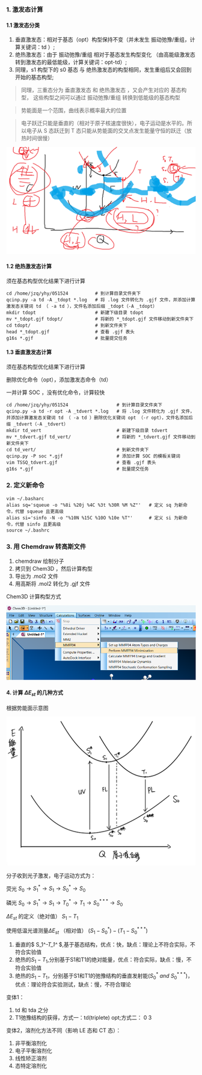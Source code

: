 ### 1. 激发态计算 
#### 1.1 激发态分类

1. 垂直激发态：相对于基态（opt）构型保持不变（并未发生 振动弛豫/重组，计算关键词：td ）;
2. 绝热激发态：由于 振动弛豫/重组 相对于基态发生构型变化 （由高能级激发态转到激发态的最低能级，计算关键词：opt-td）;
3. 同理，s1 构型下的 s0 基态 与 绝热激发态的构型相同，发生重组后又会回到开始的基态构型;
> 同理，三重态分为 垂直激发态 和 绝热激发态 ，又会产生对应的 基态构型，
> 这些构型之间可以通过 振动弛豫/重组 转换到低能级的基态构型 

> 势能面是一个范围，曲线表示概率最大的位置

> 电子跃迁只能是垂直的（相对于原子核速度很快），电子运动是水平的。所以电子从 S 态跃迁到 T 态只能从势能面的交叉点发生能量守恒的跃迁（放热时间很慢）

![输入图片说明](img/%E5%8A%BF%E8%83%BD%E9%9D%A2.png)

#### 1.2 绝热激发态计算

须在基态构型优化结果下进行计算

```
cd /home/jzq/yhy/051524          # 到计算目录文件夹下
qcinp.py -a td -A _tdopt *.log   # 将 .log 文件转化为 .gjf 文件，并添加计算激发态关键词 td （ -a td ），文件名添加后缀 _tdopt（-A _tdopt）
mkdir tdopt                      # 新建下级目录 tdopt
mv *_tdopt.gjf tdopt/            # 将新的 *_tdopt.gjf 文件移动到新文件夹下
cd tdopt/                        # 到新文件夹下
head *_tdopt.gjf                 # 查看 .gjf 表头
g16s *.gjf                       # 批量提交任务
```
#### 1.3 垂直激发态计算

须在基态构型优化结果下进行计算

删除优化命令（opt），添加激发态命令（td）

一并计算 SOC ，没有优化命令，计算较快

```
cd /home/jzq/yhy/051524                  # 到计算目录文件夹下
qcinp.py -a td -r opt -A _tdvert *.log   # 将 .log 文件转化为 .gjf 文件，并添加计算激发态关键词 td （ -a td ）删除优化关键词 opt （-r opt），文件名添加后缀 _tdvert（-A _tdvert）
mkdir td_vert                            # 新建下级目录 tdvert
mv *_tdvert.gjf td_vert/                 # 将新的 *_tdvert.gjf 文件移动到新文件夹下
cd td_vert/                              # 到新文件夹下         
qcinp.py -P soc *.gjf                    # 添加计算 SOC 的模板关键词
vim TSSQ_tdvert.gjf                      # 查看 .gjf 表头
g16s *.gjf                               # 批量提交任务
```

### 2. 定义新命令

```
vim ~/.basharc
alias sq='squeue -o "%8i %20j %4C %3t %30R %M %Z"'   # 定义 sq 为新命令，代替 squeue 且更高级
alias si='sinfo -N -o "%10N %15C %10O %10e %T"'      # 定义 si 为新命令，代替 sinfo 且更高级
source ~/.bashrc
```
### 3. 用 Chemdraw 转高斯文件

1. chemdraw 绘制分子
2. 拷贝到 Chem3D ，然后计算构型
3. 导出为 .mol2 文件
4. 用高斯将 .mol2 转化为 .gjf 文件

Chem3D 计算构型方式

![输入图片说明](img/123.png)

#### 4. 计算 $ΔE_{st}$ 的几种方式

根据势能面示意图

![输入图片说明](img/1233333333.jpg)

分子收到光子激发，电子运动方式为：

荧光 $S_0 \to S_1^* \to S_1 \to S_0^* \to S_0$

磷光 $S_0 \to S_1^* \to S_1 \to T_0^* \to T_1 \to S_0^{***} \to S_0$

$ΔE_{st}$ 的定义（绝对值）  $S_1- T_1$

使用低温光谱测量$ΔE_{st}$ （相对值） $(S_1-S_0^*)-(T_1-S_0^{***})$

1. 垂直的$ S_1^*-T_1^* $,基于基态结构，优点：快，缺点：理论上不符合实际，不符合实验值
2. 绝热的$S_1-T_1$,分别基于S1和T1的绝对能量，优点：符合实际，缺点：慢，不符合实验值
3. 绝热的$S_1-T_1$，分别基于S1和T1的弛豫结构的垂直发射能($S_0^*\ and\ S_0^{***}$)，优点：理论符合实验测试，缺点：慢，不符合理论

变体1：
1. td 和 tda 之分
2. T1弛豫结构的获得，方式一：td(triplete) opt;方式二： 0 3

变体2，溶剂化方法不同（影响 LE 态和 CT 态）：
1. 非平衡溶剂化
2. 电子平衡溶剂化
3. 线性矫正溶剂
4. 态特定溶剂化








